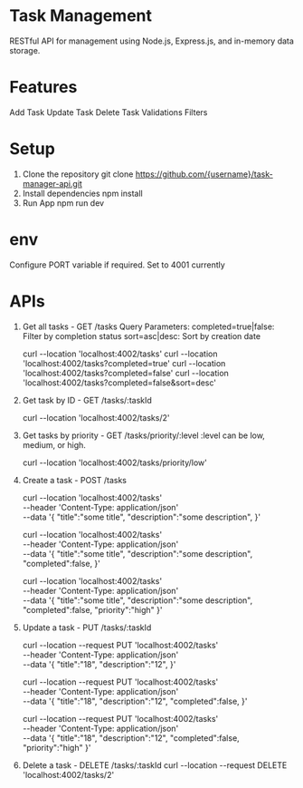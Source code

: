 # Task Management

RESTful API for management using Node.js, Express.js, and in-memory data storage.

# Features

Add Task
Update Task
Delete Task
Validations
Filters

# Setup

1. Clone the repository
   git clone https://github.com/{username}/task-manager-api.git
2. Install dependencies
   npm install
3. Run App
   npm run dev

# env

Configure PORT variable if required. Set to 4001 currently

# APIs

1. Get all tasks - GET /tasks
   Query Parameters:
   completed=true|false: Filter by completion status
   sort=asc|desc: Sort by creation date

   curl --location 'localhost:4002/tasks'
   curl --location 'localhost:4002/tasks?completed=true'
   curl --location 'localhost:4002/tasks?completed=false'
   curl --location 'localhost:4002/tasks?completed=false&sort=desc'

2. Get task by ID - GET /tasks/:taskId

   curl --location 'localhost:4002/tasks/2'

3. Get tasks by priority - GET /tasks/priority/:level
   :level can be low, medium, or high.

   curl --location 'localhost:4002/tasks/priority/low'

4. Create a task - POST /tasks

   curl --location 'localhost:4002/tasks' \
   --header 'Content-Type: application/json' \
   --data '{
   "title":"some title",
   "description":"some description",
   }'

   curl --location 'localhost:4002/tasks' \
   --header 'Content-Type: application/json' \
   --data '{
   "title":"some title",
   "description":"some description",
   "completed":false,
   }'

   curl --location 'localhost:4002/tasks' \
   --header 'Content-Type: application/json' \
   --data '{
   "title":"some title",
   "description":"some description",
   "completed":false,
   "priority":"high"
   }'

5. Update a task - PUT /tasks/:taskId

   curl --location --request PUT 'localhost:4002/tasks' \
    --header 'Content-Type: application/json' \
    --data '{
   "title":"18",
   "description":"12",
   }'

   curl --location --request PUT 'localhost:4002/tasks' \
    --header 'Content-Type: application/json' \
    --data '{
   "title":"18",
   "description":"12",
   "completed":false,
   }'

   curl --location --request PUT 'localhost:4002/tasks' \
    --header 'Content-Type: application/json' \
    --data '{
   "title":"18",
   "description":"12",
   "completed":false,
   "priority":"high"
   }'

6. Delete a task - DELETE /tasks/:taskId
   curl --location --request DELETE 'localhost:4002/tasks/2'
